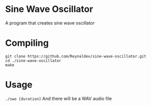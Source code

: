 # Sine Wave Oscillator
A program that creates sine wave oscillator

# Compiling
```
git clone https://github.com/Reynaldev/sine-wave-oscillator.git
cd ./sine-wave-oscillator
make
```

# Usage
`./swo [duration]`
And there will be a WAV audio file
